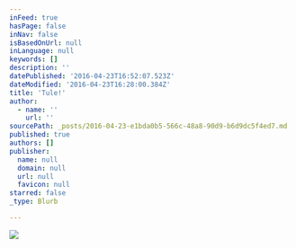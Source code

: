 ```yaml
---
inFeed: true
hasPage: false
inNav: false
isBasedOnUrl: null
inLanguage: null
keywords: []
description: ''
datePublished: '2016-04-23T16:52:07.523Z'
dateModified: '2016-04-23T16:28:00.384Z'
title: 'Tule!'
author:
  - name: ''
    url: ''
sourcePath: _posts/2016-04-23-e1bda0b5-566c-48a8-90d9-b6d9dc5f4ed7.md
published: true
authors: []
publisher:
  name: null
  domain: null
  url: null
  favicon: null
starred: false
_type: Blurb

---
```

![](https://the-grid-user-content.s3-us-west-2.amazonaws.com/18111b8f-a22f-42df-8833-f760c88f6886.jpg)
